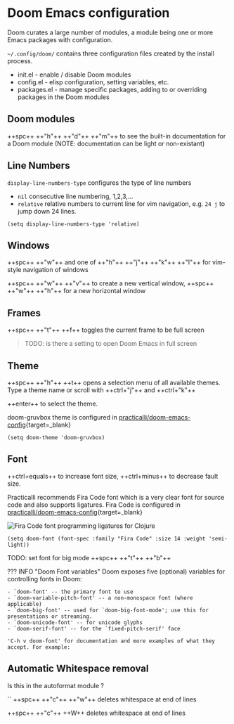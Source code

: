 # Doom Emacs configuration

Doom curates a large number of modules, a module being one or more Emacs packages with configuration.

`~/.config/doom/` contains three configuration files created by the install process.

* init.el - enable / disable Doom modules
* config.el - elisp configuration, setting variables, etc.
* packages.el - manage specific packages, adding to or overriding packages in the Doom modules


## Doom modules 

++spc++ ++"h"++ ++"d"++ ++"m"++ to see the built-in documentation for a Doom module (NOTE: documentation can be light or non-existant) 


## Line Numbers

`display-line-numbers-type` configures the type of line numbers

- `nil` consecutive line numbering, 1,2,3,...
- `relative` relative numbers to current line for vim navigation, e.g. `24 j` to jump down 24 lines.

```emacs title="~/.config/doom/config.el"
(setq display-line-numbers-type 'relative)
```


## Windows

++spc++ ++"w"++ and one of ++"h"++ ++"j"++ ++"k"++ ++"l"++ for vim-style navigation of windows

++spc++ ++"w"++ ++"v"++ to create a new vertical window, ++spc++ ++"w"++ ++"h"++ for a new horizontal window


## Frames

++spc++ ++"t"++ ++f++ toggles the current frame to be full screen

> TODO: is there a setting to open Doom Emacs in full screen


## Theme

++spc++ ++"h"++ ++t++ opens a selection menu of all available themes.  Type a theme name or scroll with ++ctrl+"j"++ and ++ctrl+"k"++

++enter++ to select the theme.

doom-gruvbox theme is configured in [practicalli/doom-emacs-config](https://github.com/practicalli/doom-emacs-config){target=_blank}

```emacs title="~/.config/doom/config.el"
(setq doom-theme 'doom-gruvbox)
```

## Font

++ctrl+equals++ to increase font size, ++ctrl+minus++ to decrease fault size.

Practicalli recommends Fira Code font which is a very clear font for source code and also supports ligatures. Fira Code  is configured in [practicalli/doom-emacs-config](https://github.com/practicalli/doom-emacs-config){target=_blank}

![Fira Code font programming ligatures for Clojure](https://raw.githubusercontent.com/practicalli/graphic-design/live/clojure/fira-code-font-clojure-ligatures.png)

```emacs title="~/.config/doom/config.el"
(setq doom-font (font-spec :family "Fira Code" :size 14 :weight 'semi-light))
```

TODO: set font for big mode ++spc++ ++"t"++ ++"b"++

??? INFO "Doom Font variables"
    Doom exposes five (optional) variables for controlling fonts in Doom:

    - `doom-font' -- the primary font to use
    - `doom-variable-pitch-font' -- a non-monospace font (where applicable)
    - `doom-big-font' -- used for `doom-big-font-mode'; use this for presentations or streaming.
    - `doom-unicode-font' -- for unicode glyphs
    - `doom-serif-font' -- for the `fixed-pitch-serif' face

    'C-h v doom-font' for documentation and more examples of what they accept. For example:




## Automatic Whitespace removal

Is this in the autoformat module ?

``
++spc++ ++"c"++ ++"w"++ deletes whitespace at end of lines

++spc++ ++"c"++ ++W++ deletes whitespace at end of lines

